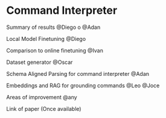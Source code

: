 # **Command Interpreter**

Summary of results
@Diego o @Adan

Local Model Finetuning
@Diego

Comparison to online finetuning
@Ivan

Dataset generator
@Oscar

Schema Aligned Parsing for command interpreter
@Adan

Embeddings and RAG for grounding commands
@Leo @Joce

Areas of improvement
@any

Link of paper
(Once available)
